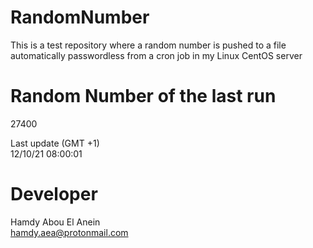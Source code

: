 # RandomNumber    
This is a test repository where a random number is pushed to a file automatically passwordless from a cron job in my Linux CentOS server    
# Random Number of the last run   
27400
      
Last update (GMT +1)    
12/10/21 08:00:01
# Developer    
Hamdy Abou El Anein   
hamdy.aea@protonmail.com
